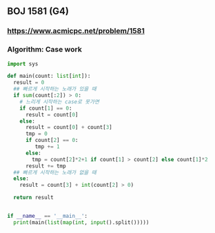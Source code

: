 ##  BOJ 1581 (G4)

### https://www.acmicpc.net/problem/1581
### Algorithm: Case work


``` python
import sys

def main(count: list[int]):
  result = 0
  ## 빠르게 시작하는 노래가 있을 때
  if sum(count[:2]) > 0:
    # 느리게 시작하는 case로 못가면
    if count[1] == 0:
      result = count[0]
    else:
      result = count[0] + count[3]
      tmp = 0
      if count[2] == 0:
         tmp += 1
      else:
        tmp = count[2]*2+1 if count[1] > count[2] else count[1]*2
      result += tmp      
  ## 빠르게 시작하는 노래가 없을 때
  else:
    result = count[3] + int(count[2] > 0)

  return result


if __name__ == '__main__':
  print(main(list(map(int, input().split()))))
```
